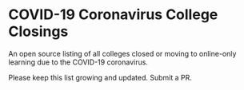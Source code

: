 # COVID-19 Coronavirus College Closings
An open source listing of all colleges closed or moving to online-only learning due to the COVID-19 coronavirus.

Please keep this list growing and updated. Submit a PR.
